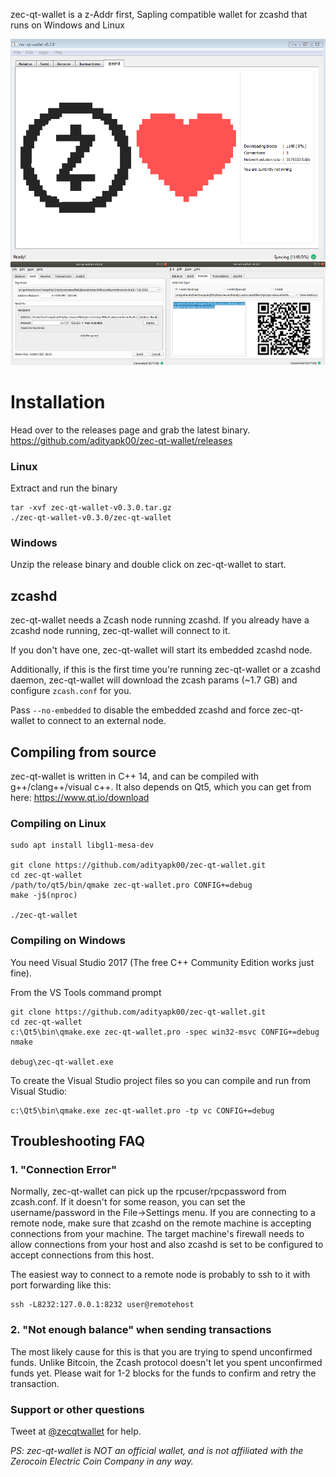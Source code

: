 zec-qt-wallet is a z-Addr first, Sapling compatible wallet for zcashd that runs on Windows and Linux

![Screenshot](docs/screenshot-main.png?raw=true)
![Screenshots](docs/screenshot-sub.png?raw=true)
# Installation

Head over to the releases page and grab the latest binary. https://github.com/adityapk00/zec-qt-wallet/releases

### Linux
Extract and run the binary
```
tar -xvf zec-qt-wallet-v0.3.0.tar.gz
./zec-qt-wallet-v0.3.0/zec-qt-wallet
```

### Windows
Unzip the release binary and double click on zec-qt-wallet to start.

## zcashd
zec-qt-wallet needs a Zcash node running zcashd. If you already have a zcashd node running, zec-qt-wallet will connect to it. 

If you don't have one, zec-qt-wallet will start its embedded zcashd node. 

Additionally, if this is the first time you're running zec-qt-wallet or a zcashd daemon, zec-qt-wallet will download the zcash params (~1.7 GB) and configure `zcash.conf` for you. 

Pass `--no-embedded` to disable the embedded zcashd and force zec-qt-wallet to connect to an external node.

## Compiling from source
zec-qt-wallet is written in C++ 14, and can be compiled with g++/clang++/visual c++. It also depends on Qt5, which you can get from here: https://www.qt.io/download

### Compiling on Linux

```
sudo apt install libgl1-mesa-dev

git clone https://github.com/adityapk00/zec-qt-wallet.git
cd zec-qt-wallet
/path/to/qt5/bin/qmake zec-qt-wallet.pro CONFIG+=debug
make -j$(nproc)

./zec-qt-wallet
```

### Compiling on Windows
You need Visual Studio 2017 (The free C++ Community Edition works just fine). 

From the VS Tools command prompt
```
git clone https://github.com/adityapk00/zec-qt-wallet.git
cd zec-qt-wallet
c:\Qt5\bin\qmake.exe zec-qt-wallet.pro -spec win32-msvc CONFIG+=debug
nmake

debug\zec-qt-wallet.exe
```

To create the Visual Studio project files so you can compile and run from Visual Studio:
```
c:\Qt5\bin\qmake.exe zec-qt-wallet.pro -tp vc CONFIG+=debug
```

## Troubleshooting FAQ
### 1. "Connection Error"

Normally, zec-qt-wallet can pick up the rpcuser/rpcpassword from zcash.conf. If it doesn't for some reason, you can set the username/password in the File->Settings menu. 
If you are connecting to a remote node, make sure that zcashd on the remote machine is accepting connections from your machine. The target machine's firewall needs to allow connections
from your host and also zcashd is set to be configured to accept connections from this host. 

The easiest way to connect to a remote node is probably to ssh to it with port forwarding like this:
```
ssh -L8232:127.0.0.1:8232 user@remotehost
```
### 2. "Not enough balance" when sending transactions
The most likely cause for this is that you are trying to spend unconfirmed funds. Unlike Bitcoin, the Zcash protocol doesn't let you spent unconfirmed funds yet. Please wait for 
1-2 blocks for the funds to confirm and retry the transaction. 

### Support or other questions
Tweet at [@zecqtwallet](https://twitter.com/zecqtwallet) for help.

_PS: zec-qt-wallet is NOT an official wallet, and is not affiliated with the Zerocoin Electric Coin Company in any way._
